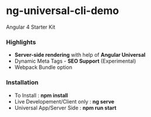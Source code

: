 # ng-universal-cli-demo
Angular 4 Starter Kit

<h3>Highlights</h3>
<ul>
    <li><strong>Server-side rendering</strong> with help of <strong>Angular Universal</strong></li>
    <li>Dynamic Meta Tags - <strong>SEO Support</strong> (Experimental)</li>
    <li>Webpack Bundle option</li>
</ul>

<h3>Installation</h3>
<ul>
    <li>To Install : <strong>npm install</strong><br/></li>
    <li>Live Developement/Client only : <strong>ng serve</strong><br/></li>
    <li>Universal App/Server Side : <strong>npm run start</strong></li>
</ul>


